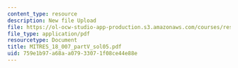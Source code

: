 ```yaml
---
content_type: resource
description: New file Upload
file: https://ol-ocw-studio-app-production.s3.amazonaws.com/courses/res-18-007-calculus-revisited-multivariable-calculus-fall-2011/759e1b97a68aa07933071f08ce44e88e_MITRES_18_007_partV_sol05.pdf
file_type: application/pdf
resourcetype: Document
title: MITRES_18_007_partV_sol05.pdf
uid: 759e1b97-a68a-a079-3307-1f08ce44e88e
---
```

